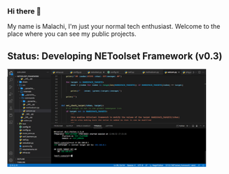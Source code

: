 ### Hi there 👋
My name is Malachi, I'm just your normal tech enthusiast. Welcome to the place where you can see my public projects.

## Status: Developing NEToolset Framework (v0.3)
<img src="https://github.com/PlatinumVoyager/NEToolset/blob/main/github.png" height=90% width=90%></img>
